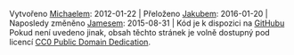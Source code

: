 Vytvořeno <a href="http://mhausenblas.info/#i" rel="dcterms:creator">Michaelem</a>: <span property="dcterms:created" datatype="xsd:date">2012-01-22</span> &#124; Přeloženo <a href="http://purl.org/klimek#me" rel="dcterms:contributor">Jakubem</a>: 2016-01-20 &#124; Naposledy změněno <a href="http://jayg.me/" rel="dcterms:contributor">Jamesem</a>: <span property="dcterms:modified" datatype="xsd:date">2015-08-31</span> &#124; Kód je k dispozici na <i class="fa fa-github fa-fw"></i>[GitHubu](https://github.com/mhausenblas/5stardata.info)  
<span property="dcterms:rights" resource="#rights" typeof="dcterms:RightsStatement">Pokud není uvedeno jinak, obsah těchto stránek je volně dostupný pod licencí <a rel="dcterms:license" href="http://creativecommons.org/publicdomain/zero/1.0/">CC0 Public Domain Dedication</a>.</span>
